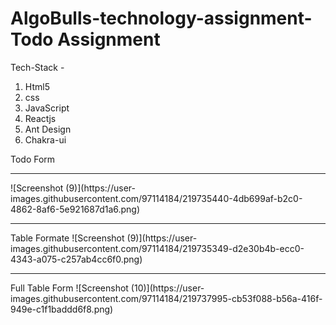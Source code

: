 
# AlgoBulls-technology-assignment-Todo Assignment 

Tech-Stack -
<ol>
<li>Html5</li>
<li>css</li>
<li>JavaScript</li>
<li>Reactjs</li>
<li>Ant Design</li>
<li>Chakra-ui</li>
</ol
  
  Todo Form
  <hr/>
 ![Screenshot (9)](https://user-images.githubusercontent.com/97114184/219735440-4db699af-b2c0-4862-8af6-5e921687d1a6.png)
  
  <hr/>
 Table Formate
 ![Screenshot (9)](https://user-images.githubusercontent.com/97114184/219735349-d2e30b4b-ecc0-4343-a075-c257ab4cc6f0.png)
 
  <hr/>
 Full Table Form
![Screenshot (10)](https://user-images.githubusercontent.com/97114184/219737995-cb53f088-b56a-416f-949e-c1f1baddd6f8.png)



